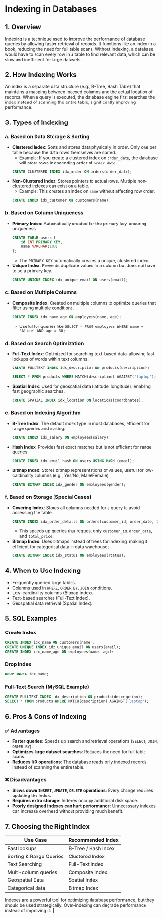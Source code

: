 # Indexing in Databases

## 1. Overview
Indexing is a technique used to improve the performance of database queries by allowing faster retrieval of records. It functions like an index in a book, reducing the need for full table scans. Without indexing, a database would have to scan every row in a table to find relevant data, which can be slow and inefficient for large datasets.

## 2. How Indexing Works
An index is a separate data structure (e.g., B-Tree, Hash Table) that maintains a mapping between indexed columns and the actual location of records. When a query is executed, the database engine first searches the index instead of scanning the entire table, significantly improving performance.

## 3. Types of Indexing
### a. Based on Data Storage & Sorting
- **Clustered Index**: Sorts and stores data physically in order. Only one per table because the data rows themselves are sorted.
  - Example: If you create a clustered index on `order_date`, the database will store rows in ascending order of `order_date`.
  ```sql
  CREATE CLUSTERED INDEX idx_order ON orders(order_date);
  ```
- **Non-Clustered Index**: Stores pointers to actual rows. Multiple non-clustered indexes can exist on a table.
  - Example: This creates an index on `name` without affecting row order.
  ```sql
  CREATE INDEX idx_customer ON customers(name);
  ```

### b. Based on Column Uniqueness
- **Primary Index**: Automatically created for the primary key, ensuring uniqueness.
  ```sql
  CREATE TABLE users (
      id INT PRIMARY KEY,
      name VARCHAR(100)
  );
  ```
  - The `PRIMARY KEY` automatically creates a unique, clustered index.
- **Unique Index**: Prevents duplicate values in a column but does not have to be a primary key.
  ```sql
  CREATE UNIQUE INDEX idx_unique_email ON users(email);
  ```

### c. Based on Multiple Columns
- **Composite Index**: Created on multiple columns to optimize queries that filter using multiple conditions.
  ```sql
  CREATE INDEX idx_name_age ON employees(name, age);
  ```
  - Useful for queries like `SELECT * FROM employees WHERE name = 'Alice' AND age = 30;`

### d. Based on Search Optimization
- **Full-Text Index**: Optimized for searching text-based data, allowing fast lookups of words within text columns.
  ```sql
  CREATE FULLTEXT INDEX idx_description ON products(description);
  ```
  ```sql
  SELECT * FROM products WHERE MATCH(description) AGAINST('laptop');
  ```
- **Spatial Index**: Used for geospatial data (latitude, longitude), enabling fast geographic searches.
  ```sql
  CREATE SPATIAL INDEX idx_location ON locations(coordinates);
  ```

### e. Based on Indexing Algorithm
- **B-Tree Index**: The default index type in most databases, efficient for range queries and sorting.
  ```sql
  CREATE INDEX idx_salary ON employees(salary);
  ```
- **Hash Index**: Provides fast exact matches but is not efficient for range queries.
  ```sql
  CREATE INDEX idx_email_hash ON users USING HASH (email);
  ```
- **Bitmap Index**: Stores bitmap representations of values, useful for low-cardinality columns (e.g., Yes/No, Male/Female).
  ```sql
  CREATE BITMAP INDEX idx_gender ON employees(gender);
  ```

### f. Based on Storage (Special Cases)
- **Covering Index**: Stores all columns needed for a query to avoid accessing the table.
  ```sql
  CREATE INDEX idx_order_details ON orders(customer_id, order_date, total_price);
  ```
  - This speeds up queries that request only `customer_id`, `order_date`, and `total_price`.
- **Bitmap Index**: Uses bitmaps instead of trees for indexing, making it efficient for categorical data in data warehouses.
  ```sql
  CREATE BITMAP INDEX idx_status ON employees(status);
  ```

## 4. When to Use Indexing
- Frequently queried large tables.
- Columns used in `WHERE`, `ORDER BY`, `JOIN` conditions.
- Low-cardinality columns (Bitmap Index).
- Text-based searches (Full-Text Index).
- Geospatial data retrieval (Spatial Index).

## 5. SQL Examples
### Create Index
```sql
CREATE INDEX idx_name ON customers(name);
CREATE UNIQUE INDEX idx_unique_email ON users(email);
CREATE INDEX idx_name_age ON employees(name, age);
```

### Drop Index
```sql
DROP INDEX idx_name;
```

### Full-Text Search (MySQL Example)
```sql
CREATE FULLTEXT INDEX idx_description ON products(description);
SELECT * FROM products WHERE MATCH(description) AGAINST('laptop');
```

## 6. Pros & Cons of Indexing
### ✅ Advantages
- **Faster queries**: Speeds up search and retrieval operations (`SELECT`, `JOIN`, `ORDER BY`).
- **Optimizes large dataset searches**: Reduces the need for full table scans.
- **Reduces I/O operations**: The database reads only indexed records instead of scanning the entire table.

### ❌ Disadvantages
- **Slows down `INSERT`, `UPDATE`, `DELETE` operations**: Every change requires updating the index.
- **Requires extra storage**: Indexes occupy additional disk space.
- **Poorly designed indexes can hurt performance**: Unnecessary indexes can increase overhead without providing much benefit.

## 7. Choosing the Right Index
| **Use Case**         | **Recommended Index** |
|----------------------|----------------------|
| Fast lookups        | B-Tree / Hash Index  |
| Sorting & Range Queries | Clustered Index |
| Text Searching      | Full-Text Index      |
| Multi-column queries | Composite Index     |
| Geospatial Data     | Spatial Index       |
| Categorical data    | Bitmap Index        |

Indexes are a powerful tool for optimizing database performance, but they should be used strategically. Over-indexing can degrade performance instead of improving it. 🚀
